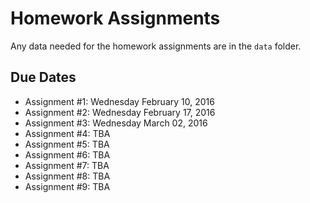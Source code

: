 Homework Assignments
=========

Any data needed for the homework assignments are in the `data` folder.

Due Dates
-------

- Assignment #1: Wednesday February 10, 2016
- Assignment #2: Wednesday February 17, 2016
- Assignment #3: Wednesday March 02, 2016
- Assignment #4: TBA
- Assignment #5: TBA
- Assignment #6: TBA
- Assignment #7: TBA
- Assignment #8: TBA
- Assignment #9: TBA






